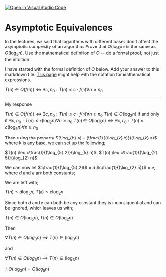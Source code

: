 [![Open in Visual Studio Code](https://classroom.github.com/assets/open-in-vscode-718a45dd9cf7e7f842a935f5ebbe5719a5e09af4491e668f4dbf3b35d5cca122.svg)](https://classroom.github.com/online_ide?assignment_repo_id=12217343&assignment_repo_type=AssignmentRepo)
# Asymptotic Equivalences

In the lectures, we said that logarithms with different bases don't affect the
asymptotic complexity of an algorithm. Prove that $O(\log_{2} n)$ is the same as
$O(\log_{5} n)$. Use the mathematical definition of $O$ -- do a formal proof,
not just the intuition.

I have started with the formal definition of $O$ below. Add your answer to this
markdown file. [This
page](https://docs.github.com/en/get-started/writing-on-github/working-with-advanced-formatting/writing-mathematical-expressions)
might help with the notation for mathematical expressions.

$T(n) \in O(f(n)) \iff \exists c, n_0: T(n) \leq c \cdot f(n) \forall n \geq n_0$

---------------------------------------------------------------------------------------------------------------------
My response

$T(n) \in O(f(n)) \iff \exists c, n_0: T(n) \leq c \cdot f(n) \forall n \geq n_0$
$T(n) \in O(\log_{2} n)$ if and only if $\exists c, n_0: T(n) \leq c(\log_{2} n) \forall n \geq n_0$
$T(n) \in O(\log_{5} n) \iff \exists c, n_0: T(n) \leq c(\log_{5} n) \forall n \geq n_0$

Then using the property $(\log_{b} a) = (\frac{1}{(\log_{k} b)})(\log_{k} a)$ where k is any base, we can set up the following;

$T(n) \leq c\frac{1}{(\log_{5} 2)}(\log_{5} n)$, $T(n) \leq c\frac{1}{(\log_{2} 5)}(\log_{2} n)$

We can now let $c\frac{1}{(\log_{5} 2)}$ = $d$ $c\frac{1}{(\log_{2} 5)}$ = $e$, where $d$ and $e$ are both constants;

We are left with;

$T(n) \leq d\log_{5} n$, $T(n) \leq e\log_{2} n$

Since both $d$ and $e$ can both be any constant they is inconsiquential and can be ignored, which leaves us with;

$T(n) \in O(\log_{5} n)$, $T(n) \in O(\log_{2} n)$

Then

$\forall T(n) \in O(log_{3} n) \implies T(n) \in (\log_{3} n)$

and

$\forall T(n) \in O(log_{5} n) \implies T(n) \in (\log_{3} n)$

$\therefore O(\log_{3} n) = O(log_{5} n)$
